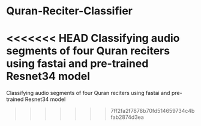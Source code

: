 # Quran-Reciter-Classifier
<<<<<<< HEAD
Classifying audio segments of four Quran reciters using fastai and pre-trained Resnet34 model
=======
Classifying audio segments of four Quran reciters using fastai and pre-trained Resnet34 model
>>>>>>> 7ff2fa2f7878b70fd514659734c4bfab2874d3ea
